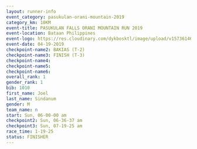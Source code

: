```yaml
---
layout: runner-info 
event_category: pasukulan-orani-mountain-2019 
category_km: 10KM 
event-title: PASUKULAN FALLS ORANI MOUNTAIN RUN 2019 
event-location: Bataan Philippines 
event-logo: https://res.cloudinary.com/dykbosktl/image/upload/v1573614687/Logo/Pasukulan_Logo_ndzbkp.jpg
event-date: 04-19-2019 
checkpoint-name2: BAKIAS (T-2) 
checkpoint-name3: FINISH (T-3) 
checkpoint-name4: 
checkpoint-name5: 
checkpoint-name6: 
overall_rank: 1
gender_rank: 1
bib: 1010
first_name: Joel
last_name: Sindanum
gender: M
team_name: n
start: Sun, 06-00-00 am
checkpoint2: Sun, 06-36-37 am
checkpoint3: Sun, 07-19-25 am
race_time: 1-19-25
status: FINISHER
---
```

